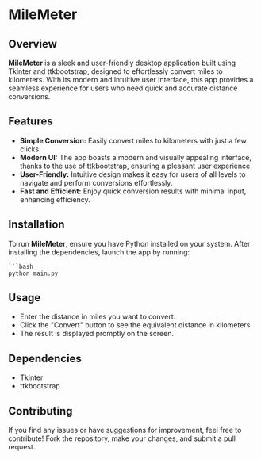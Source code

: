 # MileMeter

## Overview

**MileMeter** is a sleek and user-friendly desktop application built using Tkinter and ttkbootstrap, designed to effortlessly convert miles to kilometers. With its modern and intuitive user interface, this app provides a seamless experience for users who need quick and accurate distance conversions.

## Features

- **Simple Conversion:** Easily convert miles to kilometers with just a few clicks.
- **Modern UI:** The app boasts a modern and visually appealing interface, thanks to the use of ttkbootstrap, ensuring a pleasant user experience.
- **User-Friendly:** Intuitive design makes it easy for users of all levels to navigate and perform conversions effortlessly.
- **Fast and Efficient:** Enjoy quick conversion results with minimal input, enhancing efficiency.

## Installation

To run **MileMeter**, ensure you have Python installed on your system. After installing the dependencies, launch the app by running:

    ```bash
    python main.py

## Usage
 - Enter the distance in miles you want to convert.
 - Click the "Convert" button to see the equivalent distance in kilometers.
 - The result is displayed promptly on the screen.
## Dependencies
 - Tkinter
 - ttkbootstrap
## Contributing
If you find any issues or have suggestions for improvement, feel free to contribute! Fork the repository, make your changes, and submit a pull request.
